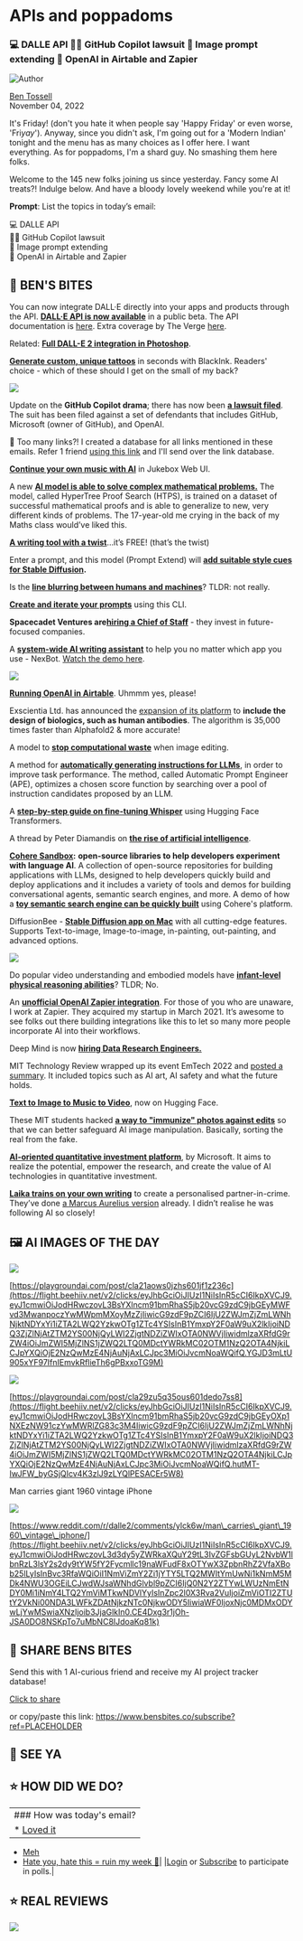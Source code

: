 # APIs and poppadoms

### 💻 DALLE API 🧑‍⚖️ GitHub Copilot lawsuit 🎇 Image prompt extending 🤯 OpenAI in Airtable and Zapier

![Author](https://media.beehiiv.com/cdn-cgi/image/format=auto,onerror=redirect/uploads/user/profile_picture/fc858b4d-39e3-4be1-abf4-2b55504e21a2/thumb_uJ4UYake_400x400.jpg)

[Ben Tossell](https://www.twitter.com/bentossell)  
November 04, 2022

It's Friday! (don't you hate it when people say 'Happy Friday' or even worse, 'Fri*yay*'). Anyway, since you didn't ask, I'm going out for a 'Modern Indian' tonight and the menu has as many choices as I offer here. I want everything. As for poppadoms, I'm a shard guy. No smashing them here folks.

Welcome to the 145 new folks joining us since yesterday. Fancy some AI treats?! Indulge below. And have a bloody lovely weekend while you're at it!

**Prompt**: List the topics in today’s email:

💻 DALLE API  
🧑‍⚖️ GitHub Copilot lawsuit  
🎇 Image prompt extending  
🤯 OpenAI in Airtable and Zapier

## **🫦 BEN'S BITES**

You can now integrate DALL·E directly into your apps and products through the API. [**DALL·E API is now available**](https://flight.beehiiv.net/v2/clicks/eyJhbGciOiJIUzI1NiIsInR5cCI6IkpXVCJ9.eyJ1cmwiOiJodHRwczovL29wZW5haS5jb20vYmxvZy9kYWxsLWUtYXBpLW5vdy1hdmFpbGFibGUtaW4tcHVibGljLWJldGEvIiwicG9zdF9pZCI6IjU2ZWJmZjZmLWNhNjktNDYxYi1iZTA2LWQ2YzkwOTg1ZTc4YSIsInB1YmxpY2F0aW9uX2lkIjoiNDQ3ZjZlNjAtZTM2YS00NjQyLWI2ZjgtNDZiZWIxOTA0NWVjIiwidmlzaXRfdG9rZW4iOiJmZWI5MjZlNS1jZWQ2LTQ0MDctYWRkMC02OTM1NzQ2OTA4NjkiLCJpYXQiOjE2NzQwMzE4NjAuNTk5LCJpc3MiOiJvcmNoaWQifQ.C2JoRUWU7ia4FMoR9bRRXUHx8XL44bRgLukkwpSlrRs) in a public beta. The API documentation is [here](https://flight.beehiiv.net/v2/clicks/eyJhbGciOiJIUzI1NiIsInR5cCI6IkpXVCJ9.eyJ1cmwiOiJodHRwczovL2JldGEub3BlbmFpLmNvbS9kb2NzL2d1aWRlcy9pbWFnZXMvdXNhZ2UiLCJwb3N0X2lkIjoiNTZlYmZmNmYtY2E2OS00NjFiLWJlMDYtZDZjOTA5ODVlNzhhIiwicHVibGljYXRpb25faWQiOiI0NDdmNmU2MC1lMzZhLTQ2NDItYjZmOC00NmJlYjE5MDQ1ZWMiLCJ2aXNpdF90b2tlbiI6ImZlYjkyNmU1LWNlZDYtNDQwNy1hZGQwLTY5MzU3NDY5MDg2OSIsImlhdCI6MTY3NDAzMTg2MC41OTksImlzcyI6Im9yY2hpZCJ9.fBjmaNDzU10xuznzzAnsHOWF2AnIrZXHLQOHLj-M6Fw). Extra coverage by The Verge [here](https://flight.beehiiv.net/v2/clicks/eyJhbGciOiJIUzI1NiIsInR5cCI6IkpXVCJ9.eyJ1cmwiOiJodHRwczovL3d3dy50aGV2ZXJnZS5jb20vMjAyMi8xMS8zLzIzNDM4NjA0L3RleHQtdG8taW1hZ2UtYWktb3BlbmFpLWRhbGwtZS1hcGktcHVibGljLWJldGEtcHJpY2UiLCJwb3N0X2lkIjoiNTZlYmZmNmYtY2E2OS00NjFiLWJlMDYtZDZjOTA5ODVlNzhhIiwicHVibGljYXRpb25faWQiOiI0NDdmNmU2MC1lMzZhLTQ2NDItYjZmOC00NmJlYjE5MDQ1ZWMiLCJ2aXNpdF90b2tlbiI6ImZlYjkyNmU1LWNlZDYtNDQwNy1hZGQwLTY5MzU3NDY5MDg2OSIsImlhdCI6MTY3NDAzMTg2MC41OTksImlzcyI6Im9yY2hpZCJ9.Mg7QxwAgBwPxJH6kE99dyLUV6bmUwhCslUGglnO1Oys).

Related: [**Full DALL-E 2 integration in Photoshop**](https://flight.beehiiv.net/v2/clicks/eyJhbGciOiJIUzI1NiIsInR5cCI6IkpXVCJ9.eyJ1cmwiOiJodHRwczovL3d3dy5mbHlpbmdkb2cuZGUvc2QvIiwicG9zdF9pZCI6IjU2ZWJmZjZmLWNhNjktNDYxYi1iZTA2LWQ2YzkwOTg1ZTc4YSIsInB1YmxpY2F0aW9uX2lkIjoiNDQ3ZjZlNjAtZTM2YS00NjQyLWI2ZjgtNDZiZWIxOTA0NWVjIiwidmlzaXRfdG9rZW4iOiJmZWI5MjZlNS1jZWQ2LTQ0MDctYWRkMC02OTM1NzQ2OTA4NjkiLCJpYXQiOjE2NzQwMzE4NjAuNTk5LCJpc3MiOiJvcmNoaWQifQ.mGJpHrzL6awrVEfpILsuovDrbVNfBlg1njaW-e3QVqk).

[**Generate custom, unique tattoos**](https://flight.beehiiv.net/v2/clicks/eyJhbGciOiJIUzI1NiIsInR5cCI6IkpXVCJ9.eyJ1cmwiOiJodHRwczovL2JsYWNraW5rLmFpLyIsInBvc3RfaWQiOiI1NmViZmY2Zi1jYTY5LTQ2MWItYmUwNi1kNmM5MDk4NWU3OGEiLCJwdWJsaWNhdGlvbl9pZCI6IjQ0N2Y2ZTYwLWUzNmEtNDY0Mi1iNmY4LTQ2YmViMTkwNDVlYyIsInZpc2l0X3Rva2VuIjoiZmViOTI2ZTUtY2VkNi00NDA3LWFkZDAtNjkzNTc0NjkwODY5IiwiaWF0IjoxNjc0MDMxODYwLjU5OSwiaXNzIjoib3JjaGlkIn0.7gzUSK00qhMivV1SJ2xtumH4VGRlYEKcZE0Tc5-P-B0) in seconds with BlackInk. Readers' choice - which of these should I get on the small of my back?

![](https://media.beehiiv.com/cdn-cgi/image/format=auto,onerror=redirect/uploads/asset/file/50f83ecb-5d11-443c-8cde-93743f87ed2c/Screenshot_2022-11-04_at_13.52.07.png)

Update on the **GitHub Copilot drama**; there has now been [**a lawsuit filed**](https://flight.beehiiv.net/v2/clicks/eyJhbGciOiJIUzI1NiIsInR5cCI6IkpXVCJ9.eyJ1cmwiOiJodHRwczovL2dpdGh1YmNvcGlsb3RsaXRpZ2F0aW9uLmNvbS8iLCJwb3N0X2lkIjoiNTZlYmZmNmYtY2E2OS00NjFiLWJlMDYtZDZjOTA5ODVlNzhhIiwicHVibGljYXRpb25faWQiOiI0NDdmNmU2MC1lMzZhLTQ2NDItYjZmOC00NmJlYjE5MDQ1ZWMiLCJ2aXNpdF90b2tlbiI6ImZlYjkyNmU1LWNlZDYtNDQwNy1hZGQwLTY5MzU3NDY5MDg2OSIsImlhdCI6MTY3NDAzMTg2MC41OTksImlzcyI6Im9yY2hpZCJ9.fplv6r2Qde8NXCuwPFeIl-v2Hd9zCSTjOZi8n4JkanU). The suit has been filed against a set of defen­dants that includes GitHub, Microsoft (owner of GitHub), and OpenAI.

👋 Too many links?! I created a database for all links mentioned in these emails. Refer 1 friend [using this link](https://flight.beehiiv.net/v2/clicks/eyJhbGciOiJIUzI1NiIsInR5cCI6IkpXVCJ9.eyJ1cmwiOiJodHRwczovL3d3dy5iZW5zYml0ZXMuY28vc3Vic2NyaWJlP3JlZj1QTEFDRUhPTERFUiIsInBvc3RfaWQiOiI1NmViZmY2Zi1jYTY5LTQ2MWItYmUwNi1kNmM5MDk4NWU3OGEiLCJwdWJsaWNhdGlvbl9pZCI6IjQ0N2Y2ZTYwLWUzNmEtNDY0Mi1iNmY4LTQ2YmViMTkwNDVlYyIsInZpc2l0X3Rva2VuIjoiZmViOTI2ZTUtY2VkNi00NDA3LWFkZDAtNjkzNTc0NjkwODY5IiwiaWF0IjoxNjc0MDMxODYwLjU5OSwiaXNzIjoib3JjaGlkIn0.cRA0CBjkmoTkF-iWF1mf1KC217M_ls0nu6jiXPL9ABA) and I'll send over the link database.

[**Continue your own music with AI**](https://flight.beehiiv.net/v2/clicks/eyJhbGciOiJIUzI1NiIsInR5cCI6IkpXVCJ9.eyJ1cmwiOiJodHRwczovL2NvbGFiLnJlc2VhcmNoLmdvb2dsZS5jb20vZHJpdmUvMU1ZNEo0Yzl3X3JmVjBna2cwa2RqOU5SSWFxeWdGajlJIiwicG9zdF9pZCI6IjU2ZWJmZjZmLWNhNjktNDYxYi1iZTA2LWQ2YzkwOTg1ZTc4YSIsInB1YmxpY2F0aW9uX2lkIjoiNDQ3ZjZlNjAtZTM2YS00NjQyLWI2ZjgtNDZiZWIxOTA0NWVjIiwidmlzaXRfdG9rZW4iOiJmZWI5MjZlNS1jZWQ2LTQ0MDctYWRkMC02OTM1NzQ2OTA4NjkiLCJpYXQiOjE2NzQwMzE4NjAuNTk5LCJpc3MiOiJvcmNoaWQifQ.ZlyT6hEGalpxTr0qAyg0dQoHGQD_qI3mC1X4Ucv768Y) in Jukebox Web UI.

A new [**AI model is able to solve complex mathematical problems.**](https://flight.beehiiv.net/v2/clicks/eyJhbGciOiJIUzI1NiIsInR5cCI6IkpXVCJ9.eyJ1cmwiOiJodHRwczovL2FpLmZhY2Vib29rLmNvbS9ibG9nL2FpLW1hdGgtdGhlb3JlbS1wcm92aW5nLyIsInBvc3RfaWQiOiI1NmViZmY2Zi1jYTY5LTQ2MWItYmUwNi1kNmM5MDk4NWU3OGEiLCJwdWJsaWNhdGlvbl9pZCI6IjQ0N2Y2ZTYwLWUzNmEtNDY0Mi1iNmY4LTQ2YmViMTkwNDVlYyIsInZpc2l0X3Rva2VuIjoiZmViOTI2ZTUtY2VkNi00NDA3LWFkZDAtNjkzNTc0NjkwODY5IiwiaWF0IjoxNjc0MDMxODYwLjU5OSwiaXNzIjoib3JjaGlkIn0.TNukqm23gGkXP8buh5XppQBre1N1TApGEwfrv595T-E) The model, called HyperTree Proof Search (HTPS), is trained on a dataset of successful mathematical proofs and is able to generalize to new, very different kinds of problems. The 17-year-old me crying in the back of my Maths class would’ve liked this.

[**A writing tool with a twist**](https://flight.beehiiv.net/v2/clicks/eyJhbGciOiJIUzI1NiIsInR5cCI6IkpXVCJ9.eyJ1cmwiOiJodHRwczovL3d3dy5ibG9nbmxwLmNvbS8iLCJwb3N0X2lkIjoiNTZlYmZmNmYtY2E2OS00NjFiLWJlMDYtZDZjOTA5ODVlNzhhIiwicHVibGljYXRpb25faWQiOiI0NDdmNmU2MC1lMzZhLTQ2NDItYjZmOC00NmJlYjE5MDQ1ZWMiLCJ2aXNpdF90b2tlbiI6ImZlYjkyNmU1LWNlZDYtNDQwNy1hZGQwLTY5MzU3NDY5MDg2OSIsImlhdCI6MTY3NDAzMTg2MC41OTksImlzcyI6Im9yY2hpZCJ9.dxO8WSf8S1wZvzBZZVtyh_SHY-aMyHZ-g5UG1d5zyns)…it’s FREE! (that’s the twist)

Enter a prompt, and this model (Prompt Extend) will [**add suitable style cues for Stable Diffusion**](https://flight.beehiiv.net/v2/clicks/eyJhbGciOiJIUzI1NiIsInR5cCI6IkpXVCJ9.eyJ1cmwiOiJodHRwczovL2h1Z2dpbmdmYWNlLmNvL3NwYWNlcy9kYXNwYXJ0aG8vcHJvbXB0LWV4dGVuZCIsInBvc3RfaWQiOiI1NmViZmY2Zi1jYTY5LTQ2MWItYmUwNi1kNmM5MDk4NWU3OGEiLCJwdWJsaWNhdGlvbl9pZCI6IjQ0N2Y2ZTYwLWUzNmEtNDY0Mi1iNmY4LTQ2YmViMTkwNDVlYyIsInZpc2l0X3Rva2VuIjoiZmViOTI2ZTUtY2VkNi00NDA3LWFkZDAtNjkzNTc0NjkwODY5IiwiaWF0IjoxNjc0MDMxODYwLjYsImlzcyI6Im9yY2hpZCJ9.tnxiptrnkBTxq1EuFGkEaMbeWMSlR8FQnDetqGJlGGE)**.**

Is the [**line blurring between humans and machines**](https://flight.beehiiv.net/v2/clicks/eyJhbGciOiJIUzI1NiIsInR5cCI6IkpXVCJ9.eyJ1cmwiOiJodHRwczovL3BhaXJhZ3JhcGguY29tL2RpYWxvZ3VlLzliYmYxOTczNjZkNzQ0NjQ5MGMxZDg2N2MzZjIxZjFlIiwicG9zdF9pZCI6IjU2ZWJmZjZmLWNhNjktNDYxYi1iZTA2LWQ2YzkwOTg1ZTc4YSIsInB1YmxpY2F0aW9uX2lkIjoiNDQ3ZjZlNjAtZTM2YS00NjQyLWI2ZjgtNDZiZWIxOTA0NWVjIiwidmlzaXRfdG9rZW4iOiJmZWI5MjZlNS1jZWQ2LTQ0MDctYWRkMC02OTM1NzQ2OTA4NjkiLCJpYXQiOjE2NzQwMzE4NjAuNiwiaXNzIjoib3JjaGlkIn0.R1VXqFeDpnhP00A5dMkC1czj5xVQQQ3cOHMXnHqvkJo)? TLDR: not really.

[**Create and iterate your prompts**](https://flight.beehiiv.net/v2/clicks/eyJhbGciOiJIUzI1NiIsInR5cCI6IkpXVCJ9.eyJ1cmwiOiJodHRwczovL2dpdGh1Yi5jb20vc3cteXgvYXNrLWNsaS8iLCJwb3N0X2lkIjoiNTZlYmZmNmYtY2E2OS00NjFiLWJlMDYtZDZjOTA5ODVlNzhhIiwicHVibGljYXRpb25faWQiOiI0NDdmNmU2MC1lMzZhLTQ2NDItYjZmOC00NmJlYjE5MDQ1ZWMiLCJ2aXNpdF90b2tlbiI6ImZlYjkyNmU1LWNlZDYtNDQwNy1hZGQwLTY5MzU3NDY5MDg2OSIsImlhdCI6MTY3NDAzMTg2MC42LCJpc3MiOiJvcmNoaWQifQ.PkSDoYgdjkJgqBY-UIMKDKJQruUjoObo3iPSVKUg3Qc) using this CLI.

**Spacecadet Ventures are**[**hiring a Chief of Staff**](https://flight.beehiiv.net/v2/clicks/eyJhbGciOiJIUzI1NiIsInR5cCI6IkpXVCJ9.eyJ1cmwiOiJodHRwczovL3NwYWNlY2FkZXQubm90aW9uLnNpdGUvQ2hpZWYtb2YtU3RhZmYtU3BhY2VjYWRldC1WZW50dXJlcy0zN2U0MTc1Njg0NzA0ZmVjYjdlYzU1NDEyNTJlZWY5NiIsInBvc3RfaWQiOiI1NmViZmY2Zi1jYTY5LTQ2MWItYmUwNi1kNmM5MDk4NWU3OGEiLCJwdWJsaWNhdGlvbl9pZCI6IjQ0N2Y2ZTYwLWUzNmEtNDY0Mi1iNmY4LTQ2YmViMTkwNDVlYyIsInZpc2l0X3Rva2VuIjoiZmViOTI2ZTUtY2VkNi00NDA3LWFkZDAtNjkzNTc0NjkwODY5IiwiaWF0IjoxNjc0MDMxODYwLjYsImlzcyI6Im9yY2hpZCJ9.IaYN083xbqmApIjTprof9EET3kO4i352VN--mr0de5c) - they invest in future-focused companies.

A [**system-wide AI writing assistant**](https://flight.beehiiv.net/v2/clicks/eyJhbGciOiJIUzI1NiIsInR5cCI6IkpXVCJ9.eyJ1cmwiOiJodHRwczovL3R3aXR0ZXIuY29tL29saXZlcmJ5dGVzL3N0YXR1cy8xNTg4MTUxNDM5ODIxODAzNTIwIiwicG9zdF9pZCI6IjU2ZWJmZjZmLWNhNjktNDYxYi1iZTA2LWQ2YzkwOTg1ZTc4YSIsInB1YmxpY2F0aW9uX2lkIjoiNDQ3ZjZlNjAtZTM2YS00NjQyLWI2ZjgtNDZiZWIxOTA0NWVjIiwidmlzaXRfdG9rZW4iOiJmZWI5MjZlNS1jZWQ2LTQ0MDctYWRkMC02OTM1NzQ2OTA4NjkiLCJpYXQiOjE2NzQwMzE4NjAuNiwiaXNzIjoib3JjaGlkIn0.XLYobZNKTuCTKZG2Wp0cIRz_XKHFueDALTSxVhm5nQQ) to help you no matter which app you use - NexBot. [Watch the demo here](https://flight.beehiiv.net/v2/clicks/eyJhbGciOiJIUzI1NiIsInR5cCI6IkpXVCJ9.eyJ1cmwiOiJodHRwczovL3d3dy55b3V0dWJlLmNvbS93YXRjaD92PWlPdFJYZm45ZHpzIiwicG9zdF9pZCI6IjU2ZWJmZjZmLWNhNjktNDYxYi1iZTA2LWQ2YzkwOTg1ZTc4YSIsInB1YmxpY2F0aW9uX2lkIjoiNDQ3ZjZlNjAtZTM2YS00NjQyLWI2ZjgtNDZiZWIxOTA0NWVjIiwidmlzaXRfdG9rZW4iOiJmZWI5MjZlNS1jZWQ2LTQ0MDctYWRkMC02OTM1NzQ2OTA4NjkiLCJpYXQiOjE2NzQwMzE4NjAuNiwiaXNzIjoib3JjaGlkIn0.wptLtiF0ukGIk1x39FrhlEUdlNaB6sRvtrJb2J2Cc0U).

![](https://media.beehiiv.com/cdn-cgi/image/format=auto,onerror=redirect/uploads/asset/file/bef3d0a8-dd24-4261-8cdf-83fad8387542/Screenshot_2022-11-04_at_13.57.29.png)

[**Running OpenAI in Airtable**](https://flight.beehiiv.net/v2/clicks/eyJhbGciOiJIUzI1NiIsInR5cCI6IkpXVCJ9.eyJ1cmwiOiJodHRwczovL3R3aXR0ZXIuY29tL2lnb3JuZWZlZG92aS9zdGF0dXMvMTU4ODAzMjczNDMxNTcwNDMyMCIsInBvc3RfaWQiOiI1NmViZmY2Zi1jYTY5LTQ2MWItYmUwNi1kNmM5MDk4NWU3OGEiLCJwdWJsaWNhdGlvbl9pZCI6IjQ0N2Y2ZTYwLWUzNmEtNDY0Mi1iNmY4LTQ2YmViMTkwNDVlYyIsInZpc2l0X3Rva2VuIjoiZmViOTI2ZTUtY2VkNi00NDA3LWFkZDAtNjkzNTc0NjkwODY5IiwiaWF0IjoxNjc0MDMxODYwLjYsImlzcyI6Im9yY2hpZCJ9.VKdcklTorIsvmEDSplsPF-TNMBi1-KfAjwdwYktOgO4). Uhmmm yes, please!

Exscientia Ltd. has announced the [expansion of its platform](https://flight.beehiiv.net/v2/clicks/eyJhbGciOiJIUzI1NiIsInR5cCI6IkpXVCJ9.eyJ1cmwiOiJodHRwczovL3d3dy5iaW9zcGFjZS5jb20vYXJ0aWNsZS9yZWxlYXNlcy9leHNjaWVudGlhLWV4cGFuZHMtYmlvbG9naWNzLWRlc2lnbi1jYXBhYmlsaXR5LXdpdGgtYXV0b21hdGVkLWxhYm9yYXRvcnkvIiwicG9zdF9pZCI6IjU2ZWJmZjZmLWNhNjktNDYxYi1iZTA2LWQ2YzkwOTg1ZTc4YSIsInB1YmxpY2F0aW9uX2lkIjoiNDQ3ZjZlNjAtZTM2YS00NjQyLWI2ZjgtNDZiZWIxOTA0NWVjIiwidmlzaXRfdG9rZW4iOiJmZWI5MjZlNS1jZWQ2LTQ0MDctYWRkMC02OTM1NzQ2OTA4NjkiLCJpYXQiOjE2NzQwMzE4NjAuNiwiaXNzIjoib3JjaGlkIn0.uUO_kSOFbWLiNKcqTYqMd3lXcCLwI8ZHHxfg72CKblM) to **include the design of biologics, such as human antibodies**. The algorithm is 35,000 times faster than Alphafold2 & more accurate!

A model to [**stop computational waste**](https://flight.beehiiv.net/v2/clicks/eyJhbGciOiJIUzI1NiIsInR5cCI6IkpXVCJ9.eyJ1cmwiOiJodHRwczovL2FyeGl2Lm9yZy9hYnMvMjIxMS4wMjA0OHYxIiwicG9zdF9pZCI6IjU2ZWJmZjZmLWNhNjktNDYxYi1iZTA2LWQ2YzkwOTg1ZTc4YSIsInB1YmxpY2F0aW9uX2lkIjoiNDQ3ZjZlNjAtZTM2YS00NjQyLWI2ZjgtNDZiZWIxOTA0NWVjIiwidmlzaXRfdG9rZW4iOiJmZWI5MjZlNS1jZWQ2LTQ0MDctYWRkMC02OTM1NzQ2OTA4NjkiLCJpYXQiOjE2NzQwMzE4NjAuNiwiaXNzIjoib3JjaGlkIn0.NfNP4z3vDOhj8g_1lU-LyfDpq87UsrVmz_ZLjU0_M4E) when image editing.

A method for [**automatically generating instructions for LLMs**](https://flight.beehiiv.net/v2/clicks/eyJhbGciOiJIUzI1NiIsInR5cCI6IkpXVCJ9.eyJ1cmwiOiJodHRwczovL2FyeGl2Lm9yZy9hYnMvMjIxMS4wMTkxMHYxIiwicG9zdF9pZCI6IjU2ZWJmZjZmLWNhNjktNDYxYi1iZTA2LWQ2YzkwOTg1ZTc4YSIsInB1YmxpY2F0aW9uX2lkIjoiNDQ3ZjZlNjAtZTM2YS00NjQyLWI2ZjgtNDZiZWIxOTA0NWVjIiwidmlzaXRfdG9rZW4iOiJmZWI5MjZlNS1jZWQ2LTQ0MDctYWRkMC02OTM1NzQ2OTA4NjkiLCJpYXQiOjE2NzQwMzE4NjAuNiwiaXNzIjoib3JjaGlkIn0.9_5-DyDcKpOVcELPVscoyyMlEf0BV6djARocgLpvxe0), in order to improve task performance. The method, called Automatic Prompt Engineer (APE), optimizes a chosen score function by searching over a pool of instruction candidates proposed by an LLM.

A [**step-by-step guide on fine-tuning Whisper**](https://flight.beehiiv.net/v2/clicks/eyJhbGciOiJIUzI1NiIsInR5cCI6IkpXVCJ9.eyJ1cmwiOiJodHRwczovL2h1Z2dpbmdmYWNlLmNvL2Jsb2cvZmluZS10dW5lLXdoaXNwZXIiLCJwb3N0X2lkIjoiNTZlYmZmNmYtY2E2OS00NjFiLWJlMDYtZDZjOTA5ODVlNzhhIiwicHVibGljYXRpb25faWQiOiI0NDdmNmU2MC1lMzZhLTQ2NDItYjZmOC00NmJlYjE5MDQ1ZWMiLCJ2aXNpdF90b2tlbiI6ImZlYjkyNmU1LWNlZDYtNDQwNy1hZGQwLTY5MzU3NDY5MDg2OSIsImlhdCI6MTY3NDAzMTg2MC42LCJpc3MiOiJvcmNoaWQifQ.AB_FU36T-OTPdd9Ln0ChjZNWkgaCKHyTK_6ETxCpsjo) using Hugging Face Transformers.

A thread by Peter Diamandis on [**the rise of artificial intelligence**](https://flight.beehiiv.net/v2/clicks/eyJhbGciOiJIUzI1NiIsInR5cCI6IkpXVCJ9.eyJ1cmwiOiJodHRwczovL3R3aXR0ZXIuY29tL3BldGVyZGlhbWFuZGlzL3N0YXR1cy8xNTg4MjIzMjgzNjEwMDYyODUwP3M9MTImdD1DYkR2MzNKNkhtX2F3MEE4UHhLc1ZRIiwicG9zdF9pZCI6IjU2ZWJmZjZmLWNhNjktNDYxYi1iZTA2LWQ2YzkwOTg1ZTc4YSIsInB1YmxpY2F0aW9uX2lkIjoiNDQ3ZjZlNjAtZTM2YS00NjQyLWI2ZjgtNDZiZWIxOTA0NWVjIiwidmlzaXRfdG9rZW4iOiJmZWI5MjZlNS1jZWQ2LTQ0MDctYWRkMC02OTM1NzQ2OTA4NjkiLCJpYXQiOjE2NzQwMzE4NjAuNiwiaXNzIjoib3JjaGlkIn0.k-YLIJVtOBNBGnkPnobv_cKXaiqbJMkyp0W7BTzX1Ew).

[**Cohere Sandbox**](https://flight.beehiiv.net/v2/clicks/eyJhbGciOiJIUzI1NiIsInR5cCI6IkpXVCJ9.eyJ1cmwiOiJodHRwczovL3R4dC5jb2hlcmUuYWkvaW50cm9kdWNpbmctc2FuZGJveC1jb2hlcmVzLWV4cGVyaW1lbnRhbC1vcGVuLXNvdXJjZS1pbml0aWF0aXZlLyIsInBvc3RfaWQiOiI1NmViZmY2Zi1jYTY5LTQ2MWItYmUwNi1kNmM5MDk4NWU3OGEiLCJwdWJsaWNhdGlvbl9pZCI6IjQ0N2Y2ZTYwLWUzNmEtNDY0Mi1iNmY4LTQ2YmViMTkwNDVlYyIsInZpc2l0X3Rva2VuIjoiZmViOTI2ZTUtY2VkNi00NDA3LWFkZDAtNjkzNTc0NjkwODY5IiwiaWF0IjoxNjc0MDMxODYwLjYsImlzcyI6Im9yY2hpZCJ9.RvWMWBNozQ_lh0rRW_A6XoSOyipk_pg8A3vSKBLxRic)**:** **open-source libraries to help developers experiment with language AI**. A collection of open-source repositories for building applications with LLMs, designed to help developers quickly build and deploy applications and it includes a variety of tools and demos for building conversational agents, semantic search engines, and more. A demo of how a [**toy semantic search engine can be quickly built**](https://flight.beehiiv.net/v2/clicks/eyJhbGciOiJIUzI1NiIsInR5cCI6IkpXVCJ9.eyJ1cmwiOiJodHRwczovL2dpdGh1Yi5jb20vY29oZXJlLWFpL3NhbmRib3gtdG95LXNlbWFudGljLXNlYXJjaCIsInBvc3RfaWQiOiI1NmViZmY2Zi1jYTY5LTQ2MWItYmUwNi1kNmM5MDk4NWU3OGEiLCJwdWJsaWNhdGlvbl9pZCI6IjQ0N2Y2ZTYwLWUzNmEtNDY0Mi1iNmY4LTQ2YmViMTkwNDVlYyIsInZpc2l0X3Rva2VuIjoiZmViOTI2ZTUtY2VkNi00NDA3LWFkZDAtNjkzNTc0NjkwODY5IiwiaWF0IjoxNjc0MDMxODYwLjYsImlzcyI6Im9yY2hpZCJ9.Qan82PwZOVz_bnFB1Y9e_mQRq33VKnALUEOmkvocfYk) using Cohere's platform.

DiffusionBee - [**Stable Diffusion app on Mac**](https://flight.beehiiv.net/v2/clicks/eyJhbGciOiJIUzI1NiIsInR5cCI6IkpXVCJ9.eyJ1cmwiOiJodHRwczovL2RpZmZ1c2lvbmJlZS5jb20vIiwicG9zdF9pZCI6IjU2ZWJmZjZmLWNhNjktNDYxYi1iZTA2LWQ2YzkwOTg1ZTc4YSIsInB1YmxpY2F0aW9uX2lkIjoiNDQ3ZjZlNjAtZTM2YS00NjQyLWI2ZjgtNDZiZWIxOTA0NWVjIiwidmlzaXRfdG9rZW4iOiJmZWI5MjZlNS1jZWQ2LTQ0MDctYWRkMC02OTM1NzQ2OTA4NjkiLCJpYXQiOjE2NzQwMzE4NjAuNiwiaXNzIjoib3JjaGlkIn0.WE-VtCFCZFs6TFC6TRAjbs3jiWcTWVX-hk1RmI1gNEA) with all cutting-edge features. Supports Text-to-image, Image-to-image, in-painting, out-painting, and advanced options.

![](https://media.beehiiv.com/cdn-cgi/image/format=auto,onerror=redirect/uploads/asset/file/ebc2f1de-5800-4ac5-a03e-fcba027ce951/sc.png)

Do popular video understanding and embodied models have [**infant-level physical reasoning abilities**](https://flight.beehiiv.net/v2/clicks/eyJhbGciOiJIUzI1NiIsInR5cCI6IkpXVCJ9.eyJ1cmwiOiJodHRwczovL2FsbGVuYWkub3JnL3Byb2plY3QvaW5mbGV2ZWwvaG9tZSIsInBvc3RfaWQiOiI1NmViZmY2Zi1jYTY5LTQ2MWItYmUwNi1kNmM5MDk4NWU3OGEiLCJwdWJsaWNhdGlvbl9pZCI6IjQ0N2Y2ZTYwLWUzNmEtNDY0Mi1iNmY4LTQ2YmViMTkwNDVlYyIsInZpc2l0X3Rva2VuIjoiZmViOTI2ZTUtY2VkNi00NDA3LWFkZDAtNjkzNTc0NjkwODY5IiwiaWF0IjoxNjc0MDMxODYwLjYsImlzcyI6Im9yY2hpZCJ9.phrH5mN5CpTthqzx3fgN2jSdMdojnx5hYJeEPB4ZW9c)? TLDR; No.

An [**unofficial OpenAI Zapier integration**](https://flight.beehiiv.net/v2/clicks/eyJhbGciOiJIUzI1NiIsInR5cCI6IkpXVCJ9.eyJ1cmwiOiJodHRwczovL3phcGllci5jb20vZGV2ZWxvcGVyL3B1YmxpYy1pbnZpdGUvMTcxNTkyL2M5OTRjM2NhNjdiMjhmODcxODUxYmE1ZDg2MTAwZjE2LyIsInBvc3RfaWQiOiI1NmViZmY2Zi1jYTY5LTQ2MWItYmUwNi1kNmM5MDk4NWU3OGEiLCJwdWJsaWNhdGlvbl9pZCI6IjQ0N2Y2ZTYwLWUzNmEtNDY0Mi1iNmY4LTQ2YmViMTkwNDVlYyIsInZpc2l0X3Rva2VuIjoiZmViOTI2ZTUtY2VkNi00NDA3LWFkZDAtNjkzNTc0NjkwODY5IiwiaWF0IjoxNjc0MDMxODYwLjYsImlzcyI6Im9yY2hpZCJ9.mAHadntJPaGy-f4XhxkdpftMUAogHa6vp7qpQhab19I). For those of you who are unaware, I work at Zapier. They acquired my startup in March 2021. It’s awesome to see folks out there building integrations like this to let so many more people incorporate AI into their workflows.

Deep Mind is now [**hiring Data Research Engineers.**](https://flight.beehiiv.net/v2/clicks/eyJhbGciOiJIUzI1NiIsInR5cCI6IkpXVCJ9.eyJ1cmwiOiJodHRwczovL2JvYXJkcy5ncmVlbmhvdXNlLmlvL2RlZXBtaW5kIiwicG9zdF9pZCI6IjU2ZWJmZjZmLWNhNjktNDYxYi1iZTA2LWQ2YzkwOTg1ZTc4YSIsInB1YmxpY2F0aW9uX2lkIjoiNDQ3ZjZlNjAtZTM2YS00NjQyLWI2ZjgtNDZiZWIxOTA0NWVjIiwidmlzaXRfdG9rZW4iOiJmZWI5MjZlNS1jZWQ2LTQ0MDctYWRkMC02OTM1NzQ2OTA4NjkiLCJpYXQiOjE2NzQwMzE4NjAuNiwiaXNzIjoib3JjaGlkIn0.qY9cg3OPXTiIafapcBdLVspnrZ2nu5L0aKQD3069QeY)

MIT Technology Review wrapped up its event EmTech 2022 and [posted a summary](https://flight.beehiiv.net/v2/clicks/eyJhbGciOiJIUzI1NiIsInR5cCI6IkpXVCJ9.eyJ1cmwiOiJodHRwczovL3d3dy50ZWNobm9sb2d5cmV2aWV3LmNvbS8yMDIyLzExLzAzLzEwNjI2OTkvZW10ZWNoLTIwMjItZGlnaXRhbC13ZWItMy0wLXdlYXJhYmxlLWFpLW5leHQtZ2VuZXJhdGlvbi8iLCJwb3N0X2lkIjoiNTZlYmZmNmYtY2E2OS00NjFiLWJlMDYtZDZjOTA5ODVlNzhhIiwicHVibGljYXRpb25faWQiOiI0NDdmNmU2MC1lMzZhLTQ2NDItYjZmOC00NmJlYjE5MDQ1ZWMiLCJ2aXNpdF90b2tlbiI6ImZlYjkyNmU1LWNlZDYtNDQwNy1hZGQwLTY5MzU3NDY5MDg2OSIsImlhdCI6MTY3NDAzMTg2MC42LCJpc3MiOiJvcmNoaWQifQ.0IAjej3STx6bH2uLyaVQDKeyUUbUfSd2ttRnIhE-eW0). It included topics such as AI art, AI safety and what the future holds.

[**Text to Image to Music to Video**](https://flight.beehiiv.net/v2/clicks/eyJhbGciOiJIUzI1NiIsInR5cCI6IkpXVCJ9.eyJ1cmwiOiJodHRwczovL2h1Z2dpbmdmYWNlLmNvL3NwYWNlcy9ER1NwaXR6ZXIvVFhULTItSU1HLTItTVVTSUMtMi1WSURFTyIsInBvc3RfaWQiOiI1NmViZmY2Zi1jYTY5LTQ2MWItYmUwNi1kNmM5MDk4NWU3OGEiLCJwdWJsaWNhdGlvbl9pZCI6IjQ0N2Y2ZTYwLWUzNmEtNDY0Mi1iNmY4LTQ2YmViMTkwNDVlYyIsInZpc2l0X3Rva2VuIjoiZmViOTI2ZTUtY2VkNi00NDA3LWFkZDAtNjkzNTc0NjkwODY5IiwiaWF0IjoxNjc0MDMxODYwLjYsImlzcyI6Im9yY2hpZCJ9.SbFBvB17O2dF_RDj5nI3w2DUG8jVdT9R0gXwJLmjk5E), now on Hugging Face.

These MIT students hacked [**a way to "immunize" photos against edits**](https://flight.beehiiv.net/v2/clicks/eyJhbGciOiJIUzI1NiIsInR5cCI6IkpXVCJ9.eyJ1cmwiOiJodHRwOi8vZ3JhZGllbnRzY2llbmNlLm9yZy9waG90b2d1YXJkLyIsInBvc3RfaWQiOiI1NmViZmY2Zi1jYTY5LTQ2MWItYmUwNi1kNmM5MDk4NWU3OGEiLCJwdWJsaWNhdGlvbl9pZCI6IjQ0N2Y2ZTYwLWUzNmEtNDY0Mi1iNmY4LTQ2YmViMTkwNDVlYyIsInZpc2l0X3Rva2VuIjoiZmViOTI2ZTUtY2VkNi00NDA3LWFkZDAtNjkzNTc0NjkwODY5IiwiaWF0IjoxNjc0MDMxODYwLjYwMSwiaXNzIjoib3JjaGlkIn0.C026pM1VyoP-72wmot_boUMWxs9g-KHAstAw93U8ey4) so that we can better safeguard AI image manipulation. Basically, sorting the real from the fake.

[**AI-oriented quantitative investment platform**](https://flight.beehiiv.net/v2/clicks/eyJhbGciOiJIUzI1NiIsInR5cCI6IkpXVCJ9.eyJ1cmwiOiJodHRwczovL3FsaWIucmVhZHRoZWRvY3MuaW8vZW4vbGF0ZXN0LyIsInBvc3RfaWQiOiI1NmViZmY2Zi1jYTY5LTQ2MWItYmUwNi1kNmM5MDk4NWU3OGEiLCJwdWJsaWNhdGlvbl9pZCI6IjQ0N2Y2ZTYwLWUzNmEtNDY0Mi1iNmY4LTQ2YmViMTkwNDVlYyIsInZpc2l0X3Rva2VuIjoiZmViOTI2ZTUtY2VkNi00NDA3LWFkZDAtNjkzNTc0NjkwODY5IiwiaWF0IjoxNjc0MDMxODYwLjYwMSwiaXNzIjoib3JjaGlkIn0.As-Xn5CK5lJfKHLggtbN6acS-3U8OJXRyUuA5sA86Is), by Microsoft. It aims to realize the potential, empower the research, and create the value of AI technologies in quantitative investment.

[**Laika trains on your own writing**](https://flight.beehiiv.net/v2/clicks/eyJhbGciOiJIUzI1NiIsInR5cCI6IkpXVCJ9.eyJ1cmwiOiJodHRwczovL3d3dy53cml0ZXdpdGhsYWlrYS5jb20vIiwicG9zdF9pZCI6IjU2ZWJmZjZmLWNhNjktNDYxYi1iZTA2LWQ2YzkwOTg1ZTc4YSIsInB1YmxpY2F0aW9uX2lkIjoiNDQ3ZjZlNjAtZTM2YS00NjQyLWI2ZjgtNDZiZWIxOTA0NWVjIiwidmlzaXRfdG9rZW4iOiJmZWI5MjZlNS1jZWQ2LTQ0MDctYWRkMC02OTM1NzQ2OTA4NjkiLCJpYXQiOjE2NzQwMzE4NjAuNjAxLCJpc3MiOiJvcmNoaWQifQ.0lSKyfidy_CfsIMZLoe32rQJqVDzsl_O9U6hGWRdcno) to create a personalised partner-in-crime. They’ve done [a Marcus Aurelius version](https://flight.beehiiv.net/v2/clicks/eyJhbGciOiJIUzI1NiIsInR5cCI6IkpXVCJ9.eyJ1cmwiOiJodHRwczovL3d3dy50aWt0b2suY29tL0BhbHBoYWNoYXIvdmlkZW8vNzEyNzY5MDA3ODE4NDQxMDM3NCIsInBvc3RfaWQiOiI1NmViZmY2Zi1jYTY5LTQ2MWItYmUwNi1kNmM5MDk4NWU3OGEiLCJwdWJsaWNhdGlvbl9pZCI6IjQ0N2Y2ZTYwLWUzNmEtNDY0Mi1iNmY4LTQ2YmViMTkwNDVlYyIsInZpc2l0X3Rva2VuIjoiZmViOTI2ZTUtY2VkNi00NDA3LWFkZDAtNjkzNTc0NjkwODY5IiwiaWF0IjoxNjc0MDMxODYwLjYwMSwiaXNzIjoib3JjaGlkIn0.YT7GZfji-ApCkRMzN5Mnb4dsDu4oYPsle6-6bQh4tEc) already. I didn’t realise he was following AI so closely!

## **🖼 AI IMAGES OF THE DAY**

![](https://media.beehiiv.com/cdn-cgi/image/format=auto,onerror=redirect/uploads/asset/file/bd4a35d4-6ee8-45f9-8ba8-303842273ae2/c387edeb0aa045a5bb494b26b3378c7e.jpeg)

[https://playgroundai.com/post/cla21aows0jzhs601jf1z236c](https://flight.beehiiv.net/v2/clicks/eyJhbGciOiJIUzI1NiIsInR5cCI6IkpXVCJ9.eyJ1cmwiOiJodHRwczovL3BsYXlncm91bmRhaS5jb20vcG9zdC9jbGEyMWFvd3MwanpoczYwMWpmMXoyMzZjIiwicG9zdF9pZCI6IjU2ZWJmZjZmLWNhNjktNDYxYi1iZTA2LWQ2YzkwOTg1ZTc4YSIsInB1YmxpY2F0aW9uX2lkIjoiNDQ3ZjZlNjAtZTM2YS00NjQyLWI2ZjgtNDZiZWIxOTA0NWVjIiwidmlzaXRfdG9rZW4iOiJmZWI5MjZlNS1jZWQ2LTQ0MDctYWRkMC02OTM1NzQ2OTA4NjkiLCJpYXQiOjE2NzQwMzE4NjAuNjAxLCJpc3MiOiJvcmNoaWQifQ.YGJD3mLtU905xYF97IfnIEmvkRflieTh6gPBxxoTG9M)

![](https://media.beehiiv.com/cdn-cgi/image/format=auto,onerror=redirect/uploads/asset/file/21340d4e-744f-4bfb-8610-614d534fa113/0d1bdea3c70e478f9c81b97dd1a70d67.jpeg)

[https://playgroundai.com/post/cla29zu5q35ous601dedo7ss8](https://flight.beehiiv.net/v2/clicks/eyJhbGciOiJIUzI1NiIsInR5cCI6IkpXVCJ9.eyJ1cmwiOiJodHRwczovL3BsYXlncm91bmRhaS5jb20vcG9zdC9jbGEyOXp1NXEzNW91czYwMWRlZG83c3M4IiwicG9zdF9pZCI6IjU2ZWJmZjZmLWNhNjktNDYxYi1iZTA2LWQ2YzkwOTg1ZTc4YSIsInB1YmxpY2F0aW9uX2lkIjoiNDQ3ZjZlNjAtZTM2YS00NjQyLWI2ZjgtNDZiZWIxOTA0NWVjIiwidmlzaXRfdG9rZW4iOiJmZWI5MjZlNS1jZWQ2LTQ0MDctYWRkMC02OTM1NzQ2OTA4NjkiLCJpYXQiOjE2NzQwMzE4NjAuNjAxLCJpc3MiOiJvcmNoaWQifQ.hutMT-IwJFW_byGSjQIcv4K3zlJ9zLYQlPESACEr5W8)

Man carries giant 1960 vintage iPhone

![](https://media.beehiiv.com/cdn-cgi/image/format=auto,onerror=redirect/uploads/asset/file/c8775b4a-e92b-4429-b466-7bca75239b3d/ggncjjyghsx91.png)

[https://www.reddit.com/r/dalle2/comments/ylck6w/man\_carries\_giant\_1960\_vintage\_iphone/](https://flight.beehiiv.net/v2/clicks/eyJhbGciOiJIUzI1NiIsInR5cCI6IkpXVCJ9.eyJ1cmwiOiJodHRwczovL3d3dy5yZWRkaXQuY29tL3IvZGFsbGUyL2NvbW1lbnRzL3lsY2s2dy9tYW5fY2Fycmllc19naWFudF8xOTYwX3ZpbnRhZ2VfaXBob25lLyIsInBvc3RfaWQiOiI1NmViZmY2Zi1jYTY5LTQ2MWItYmUwNi1kNmM5MDk4NWU3OGEiLCJwdWJsaWNhdGlvbl9pZCI6IjQ0N2Y2ZTYwLWUzNmEtNDY0Mi1iNmY4LTQ2YmViMTkwNDVlYyIsInZpc2l0X3Rva2VuIjoiZmViOTI2ZTUtY2VkNi00NDA3LWFkZDAtNjkzNTc0NjkwODY5IiwiaWF0IjoxNjc0MDMxODYwLjYwMSwiaXNzIjoib3JjaGlkIn0.CE4Dxg3r1jOh-JSA0DO8NSKpTo7uMbNC8IJdoaKq81k)

## **🤗 SHARE BENS BITES**

Send this with 1 AI-curious friend and receive my AI project tracker database!

[Click to share](https://flight.beehiiv.net/v2/clicks/eyJhbGciOiJIUzI1NiIsInR5cCI6IkpXVCJ9.eyJ1cmwiOiJodHRwczovL3d3dy5iZW5zYml0ZXMuY28vc3Vic2NyaWJlP3JlZj1QTEFDRUhPTERFUiIsInBvc3RfaWQiOiI1NmViZmY2Zi1jYTY5LTQ2MWItYmUwNi1kNmM5MDk4NWU3OGEiLCJwdWJsaWNhdGlvbl9pZCI6IjQ0N2Y2ZTYwLWUzNmEtNDY0Mi1iNmY4LTQ2YmViMTkwNDVlYyIsInZpc2l0X3Rva2VuIjoiZmViOTI2ZTUtY2VkNi00NDA3LWFkZDAtNjkzNTc0NjkwODY5IiwiaWF0IjoxNjc0MDMxODYwLjYwMSwiaXNzIjoib3JjaGlkIn0.pC0AfD77s1TvOl7FWtuEpzIpENiRLQjR5yhWAOBT_uA)

or copy/paste this link: https://www.bensbites.co/subscribe?ref=PLACEHOLDER

## **👋 SEE YA**

## **⭐️ HOW DID WE DO?**

||
|:---|
|### How was today's email?|
|* [Loved it](/login)
* [Meh](/login)
* [Hate you, hate this = ruin my week 🥹](/login)|
|[Login](/login) or [Subscribe](https://www.bensbites.co/subscribe) to participate in polls.|

## **⭐️ REAL** REVIEWS

![](https://media.beehiiv.com/cdn-cgi/image/format=auto,onerror=redirect/uploads/asset/file/fedbeeff-a2f3-4ff2-bd78-903435701f37/Screenshot_2022-10-26_at_14.02.06.png)